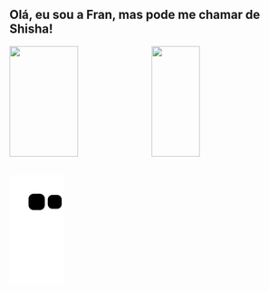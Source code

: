 ## Olá, eu sou a Fran, mas pode me chamar de Shisha!

<div align="left">  
  <img width="49%" height="195px" src="https://github-readme-stats.vercel.app/api?username=shishakkj&show_icons=true&count_private=true&hide_border=true&theme=discord_old_blurple" /> 
  <img width="41%" height="195px" src="https://github-readme-stats.vercel.app/api/top-langs/?username=shishakkj&layout=compact&hide_border=true&theme=discord_old_blurple" />
</div>

##

![Snake animation](https://github.com/rafaballerini/rafaballerini/blob/output/github-contribution-grid-snake.svg)
